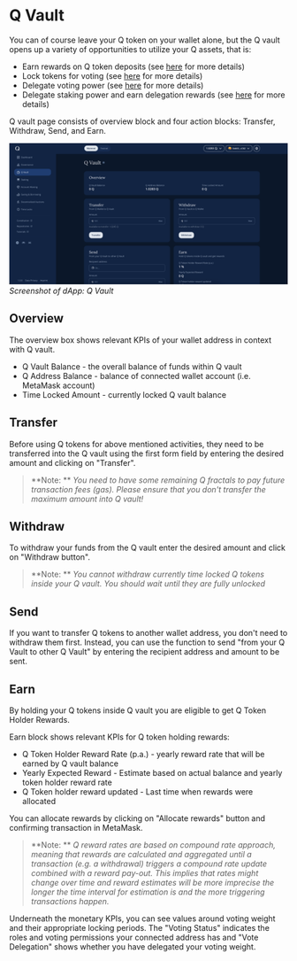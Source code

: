 # Q Vault

You can of course leave your Q token on your wallet alone, but the Q vault opens up a variety of opportunities to utilize your Q assets, that is:

- Earn rewards on Q token deposits (see [here](how-to-earn-extra-Q-tokens) for more details)
- Lock tokens for voting (see [here](how-to-exercise-governance-rights) for more details)
- Delegate voting power (see [here](how-to-exercise-governance-rights) for more details)
- Delegate staking power and earn delegation rewards (see [here](how-to-delegate-to-validator) for more details)

Q vault page consists of overview block and four action blocks: Transfer, Withdraw, Send, and Earn.

![Screenshot](img/qvault.png)
*Screenshot of dApp: Q Vault*

## Overview

The overview box shows relevant KPIs of your wallet address in context with Q vault.

- Q Vault Balance - the overall balance of funds within Q vault
- Q Address Balance - balance of connected wallet account (i.e. MetaMask account)
- Time Locked Amount - currently locked Q vault balance

## Transfer

Before using Q tokens for above mentioned activities, they need to be transferred into the Q vault using the first form field by entering the desired amount and clicking on "Transfer".

  > **Note: ** *You need to have some remaining Q fractals to pay future transaction fees (gas). Please ensure that you don't transfer the maximum amount into Q vault!*

## Withdraw

To withdraw your funds from the Q vault enter the desired amount and click on "Withdraw button".

  > **Note: ** *You cannot withdraw currently time locked Q tokens inside your Q vault. You should wait until they are fully unlocked*

## Send

If you want to transfer Q tokens to another wallet address, you don't need to withdraw them first. Instead, you can use the function to send "from your Q Vault to other Q Vault" by entering the recipient address and amount to be sent.

## Earn

By holding your Q tokens inside Q vault you are eligible to get Q Token Holder Rewards.

Earn block shows relevant KPIs for Q token holding rewards:

- Q Token Holder Reward Rate (p.a.) - yearly reward rate that will be earned by Q vault balance
- Yearly Expected Reward - Estimate based on actual balance and yearly token holder reward rate
- Q Token holder reward updated - Last time when rewards were allocated

You can allocate rewards by clicking on "Allocate rewards" button and confirming transaction in MetaMask.

  > **Note: ** *Q reward rates are based on compound rate approach, meaning that rewards are calculated and aggregated until a transaction (e.g. a withdrawal) triggers a compound rate update combined with a reward pay-out. This implies that rates might change over time and reward estimates will be more imprecise the longer the time interval for estimation is and the more triggering transactions happen.*

  Underneath the monetary KPIs, you can see values around voting weight and their appropriate locking periods. The "Voting Status" indicates the roles and voting permissions your connected address has and "Vote Delegation" shows whether you have delegated your voting weight.
